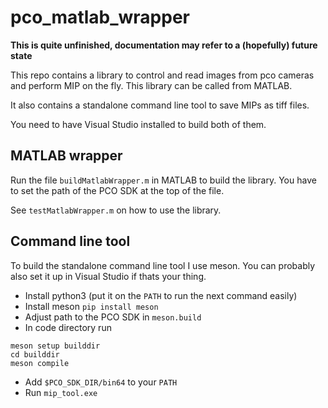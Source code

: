 # pco_matlab_wrapper

**This is quite unfinished, documentation may refer to a (hopefully) future state**

This repo contains a library to control and read images from pco cameras and perform MIP on the fly.
This library can be called from MATLAB.

It also contains a standalone command line tool to save MIPs as tiff files.

You need to have Visual Studio installed to build both of them.

## MATLAB wrapper
Run the file `buildMatlabWrapper.m` in MATLAB to build the library.
You have to set the path of the PCO SDK at the top of the file.

See `testMatlabWrapper.m` on how to use the library.

## Command line tool

To build the standalone command line tool I use meson. You can probably also set it up in Visual Studio if thats your thing.

- Install python3 (put it on the `PATH` to run the next command easily)
- Install meson `pip install meson`
- Adjust path to the PCO SDK in `meson.build`
- In code directory run
```
meson setup builddir
cd builddir
meson compile
```
- Add `$PCO_SDK_DIR/bin64` to your `PATH`
- Run `mip_tool.exe`